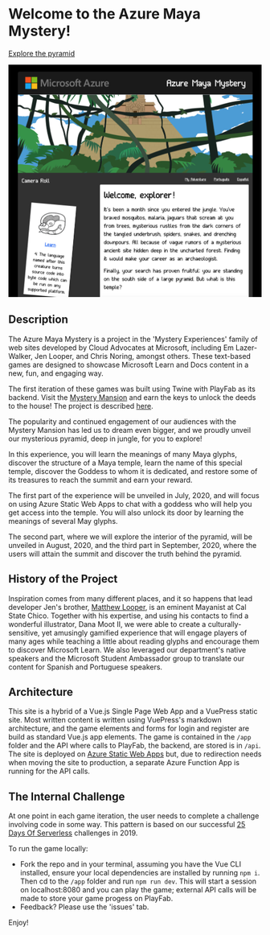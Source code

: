 # Welcome to the Azure Maya Mystery!

[Explore the pyramid](https://microsoft.com/AzureMayaMystery)

![screenshot](screenshot.png)

## Description

The Azure Maya Mystery is a project in the 'Mystery Experiences' family of web sites developed by Cloud Advocates at Microsoft, including Em Lazer-Walker, Jen Looper, and Chris Noring, amongst others. These text-based games are designed to showcase Microsoft Learn and Docs content in a new, fun, and engaging way.

The first iteration of these games was built using Twine with PlayFab as its backend. Visit the [Mystery Mansion](https://microsoft.com/AzureMayaMystery?WT.mc_id=mayamystery-github-jelooper) and earn the keys to unlock the deeds to the house! The project is described [here](https://dev.to/azure/the-making-of-the-azure-mystery-mansion-3ego).

The popularity and continued engagement of our audiences with the Mystery Mansion has led us to dream even bigger, and we proudly unveil our mysterious pyramid, deep in jungle, for you to explore!

In this experience, you will learn the meanings of many Maya glyphs, discover the structure of a Maya temple, learn the name of this special temple, discover the Goddess to whom it is dedicated, and restore some of its treasures to reach the summit and earn your reward.

The first part of the experience will be unveiled in July, 2020, and will focus on using Azure Static Web Apps to chat with a goddess who will help you get access into the temple. You will also unlock its door by learning the meanings of several May glyphs.

The second part, where we will explore the interior of the pyramid, will be unveiled in August, 2020, and the third part in September, 2020, where the users will attain the summit and discover the truth behind the pyramid.

## History of the Project

Inspiration comes from many different places, and it so happens that lead developer Jen's brother, [Matthew Looper](https://www.csuchico.edu/art/people/faculty/looper-matthew.shtml), is an eminent Mayanist at Cal State Chico. Together with his expertise, and using his contacts to find a wonderful illustrator, Dana Moot II, we were able to create a culturally-sensitive, yet amusingly gamified experience that will engage players of many ages while teaching a little about reading glyphs and encourage them to discover Microsoft Learn. We also leveraged our department's native speakers and the Microsoft Student Ambassador group to translate our content for Spanish and Portuguese speakers.

## Architecture

This site is a hybrid of a Vue.js Single Page Web App and a VuePress static site. Most written content is written using VuePress's markdown architecture, and the game elements and forms for login and register are build as standard Vue.js app elements. The game is contained in the `/app` folder and the API where calls to PlayFab, the backend, are stored is in `/api`. The site is deployed on [Azure Static Web Apps](https://azure.microsoft.com/services/app-service/static/?WT.mc_id=mayamystery-github-jelooper#overview) but, due to redirection needs when moving the site to production, a separate Azure Function App is running for the API calls.

## The Internal Challenge

At one point in each game iteration, the user needs to complete a challenge involving code in some way. This pattern is based on our successful [25 Days Of Serverless](https://25daysofserverless.com/) challenges in 2019.

To run the game locally:

-   Fork the repo and in your terminal, assuming you have the Vue CLI installed, ensure your local dependencies are installed by running `npm i`. Then cd to the `/app` folder and run `npm run dev`. This will start a session on localhost:8080 and you can play the game; external API calls will be made to store your game progess on PlayFab.
-   Feedback? Please use the 'issues' tab.

Enjoy!
